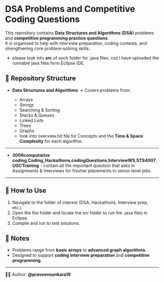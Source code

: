 # DSA Problems and Competitive Coding Questions

This repository contains **Data Structures and Algorithms (DSA)** problems and **competitive programming practice questions**.  
It is organized to help with interview preparation, coding contests, and strengthening core problem-solving skills.
* please look into **src** of each folder for .java files. coz i have uploaded the runnable java files form Eclipse IDE.
## 📂 Repository Structure

- **Data Structures and Algorithms** → Covers problems from:
  - Arrays  
  - Strings  
  - Searching & Sorting  
  - Stacks & Queues  
  - Linked Lists  
  - Trees  
  - Graphs  

  * look into overview.txt file for Concepts and the **Time & Space Complexity** for each algorithm.

---
- **3006computative coding**,**Coding_Hackathons**,**codingQuestions**,**InterviewWS**,**STS4007**,**UGCTraining**  - contain all the important question that asks in Assignments & Interviews for fresher placements to senior level jobs.

---
## 🚀 How to Use
1. Navigate to the folder of interest (DSA, Hackathons, Interview prep, etc.).
2. Open the the folder and locate the src folder to run the .java files in Eclipse.
3. Compile and run to test solutions.

## 📘 Notes
- Problems range from **basic arrays** to **advanced graph algorithms**.
- Designed to support **coding interview preparation** and **competitive programming**.

---

👨‍💻 Author: **@praveensunkara19**

